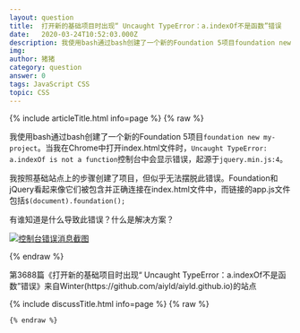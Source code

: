 ```yaml
---
layout: question
title:  打开新的基础项目时出现“ Uncaught TypeError：a.indexOf不是函数”错误
date:   2020-03-24T10:52:03.000Z
description: 我使用bash通过bash创建了一个新的Foundation 5项目foundation new my-project。当我在Chrome中打开index...
img: 
author: 猪猪
category: question
answer: 0
tags: JavaScript CSS
topic: CSS
---
```

<div class="article-root">
  <div class="article">
    {% include articleTitle.html info=page %}
    {% raw %}
    <div class="article-content"><p><font style="vertical-align: inherit;"><font style="vertical-align: inherit;">我使用bash通过bash创建了一个新的Foundation 5项目</font></font><code>foundation new my-project</code><font style="vertical-align: inherit;"><font style="vertical-align: inherit;">。</font><font style="vertical-align: inherit;">当我在Chrome中打开index.html文件时，</font></font><code>Uncaught TypeError: a.indexOf is not a function</code><font style="vertical-align: inherit;"><font style="vertical-align: inherit;">控制台中会显示错误，起源于</font></font><code>jquery.min.js:4</code><font style="vertical-align: inherit;"><font style="vertical-align: inherit;">。</font></font></p>

<p><font style="vertical-align: inherit;"><font style="vertical-align: inherit;">我按照基础站点上的步骤创建了项目，但似乎无法摆脱此错误。</font><font style="vertical-align: inherit;">Foundation和jQuery看起来像它们被包含并正确连接在index.html文件中，而链接的app.js文件包括</font></font><code>$(document).foundation();</code></p>

<p><font style="vertical-align: inherit;"><font style="vertical-align: inherit;">有谁知道是什么导致此错误？</font><font style="vertical-align: inherit;">什么是解决方案？</font></font></p>

<p><a href="https://www.samyoc.com//uploads/users/24058/images/thumbnails/1585046996396.png" data-src="https://www.samyoc.com//uploads/users/24058/images/1585046996396.png"><img src="https://i.stack.imgur.com/wJqcE.png" alt="控制台错误消息截图"></a></p></div>
    {% endraw %}
  </div>
  <p class="winter_mark">第3688篇《打开新的基础项目时出现“ Uncaught TypeError：a.indexOf不是函数”错误》来自Winter(https://github.com/aiyld/aiyld.github.io)的站点</p>
  <div class="discuss-wrapper">
    {% include discussTitle.html info=page %}
    {% raw %}
    
    {% endraw %}
  </div>
<div>
